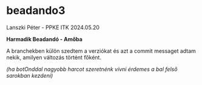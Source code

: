 # beadando3

Lanszki Péter - PPKE ITK 2024.05.20

**Harmadik Beadandó - Amőba**

A branchekben külön szedtem a verziókat és azt a commit messaget adtam nekik, amilyen változás történt főként. 

*(ha botOnddal nagyobb harcot szeretnénk vívni érdemes a bal felső sarokban kezdeni)*
